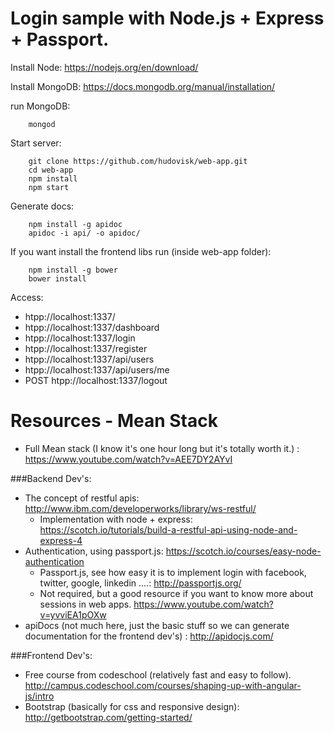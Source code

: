 Login sample with Node.js + Express + Passport.
================================================

Install Node: https://nodejs.org/en/download/

Install MongoDB: https://docs.mongodb.org/manual/installation/

run MongoDB:
```Shell
    mongod
```

Start server:
```Shell
    git clone https://github.com/hudovisk/web-app.git
    cd web-app
    npm install
    npm start
```

Generate docs:
```Shell
    npm install -g apidoc
    apidoc -i api/ -o apidoc/
```

If you want install the frontend libs run (inside web-app folder):
```Sheel
    npm install -g bower
    bower install
```

Access:
 - htpp://localhost:1337/
 - htpp://localhost:1337/dashboard
 - htpp://localhost:1337/login
 - htpp://localhost:1337/register
 - htpp://localhost:1337/api/users
 - htpp://localhost:1337/api/users/me
 - POST htpp://localhost:1337/logout

Resources - Mean Stack
======================

- Full Mean stack (I know it's one hour long but it's totally worth it.) :
  https://www.youtube.com/watch?v=AEE7DY2AYvI

###Backend Dev's:
 - The concept of restful apis: http://www.ibm.com/developerworks/library/ws-restful/
    * Implementation with node + express: 
     https://scotch.io/tutorials/build-a-restful-api-using-node-and-express-4
 - Authentication, using passport.js:
   https://scotch.io/courses/easy-node-authentication
    * Passport.js, see how easy it is to implement login with facebook, twitter, google, linkedin ....:
      http://passportjs.org/
    * Not required, but a good resource if you want to know more about sessions in web apps.
      https://www.youtube.com/watch?v=yvviEA1pOXw
 - apiDocs (not much here, just the basic stuff so we can generate documentation
   for the frontend dev's) : http://apidocjs.com/

###Frontend Dev's:
 - Free course from codeschool (relatively fast and easy to follow). 
   http://campus.codeschool.com/courses/shaping-up-with-angular-js/intro
 - Bootstrap (basically for css and responsive design):
   http://getbootstrap.com/getting-started/